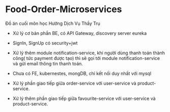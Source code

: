 # Food-Order-Microservices
Đồ án cuối môn học Hướng Dịch Vụ Thầy Trụ
- Xử lý cơ bản phần BE, có API Gateway, discovery server eureka
- SignIn, SignUp có security+jwt
- Xử lý thêm module notification-service, khi người dùng thanh toán thành công( tức payment được tạo) thì sẽ gọi tới module notification-service và gửi email thông tin thanh toán.

- Chưa có FE, kubernestes, mongDB, chỉ kết nối duy nhất với mysql

- Xử lý phần giao tiếp giữa order-service với user-service và product-service.
- Xử lý thêm phần giao tiếp giữa favourite-service với user-service và product-service.
